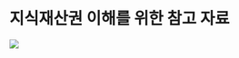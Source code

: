 # 지식재산권 이해를 위한 참고 자료

![](https://kakaomobilitysupport.zendesk.com/hc/article_attachments/35474999236505)